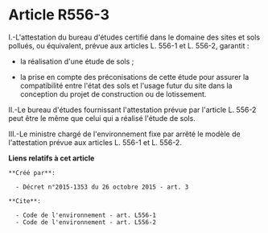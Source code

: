 # Article R556-3

I.-L'attestation du bureau d'études certifié dans le domaine des sites et sols pollués, ou équivalent, prévue aux articles L.
556-1 et L. 556-2, garantit :

- la réalisation d'une étude de sols ;

- la prise en compte des préconisations de cette étude pour assurer la compatibilité entre l'état des sols et l'usage futur
du site dans la conception du projet de construction ou de lotissement. 

II.-Le bureau d'études fournissant l'attestation prévue par l'article L. 556-2 peut être le même que celui qui a réalisé
l'étude de sols. 

III.-Le ministre chargé de l'environnement fixe par arrêté le modèle de l'attestation prévue aux articles L. 556-1 et L.
556-2.

**Liens relatifs à cet article**

	**Créé par**:

	  - Décret n°2015-1353 du 26 octobre 2015 - art. 3

	**Cite**:

	  - Code de l'environnement - art. L556-1
	  - Code de l'environnement - art. L556-2
